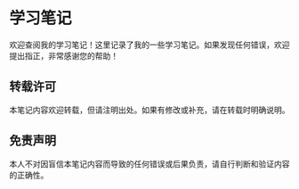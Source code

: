 # 学习笔记

欢迎查阅我的学习笔记！这里记录了我的一些学习笔记。如果发现任何错误，欢迎提出指正，非常感谢您的帮助！

## 转载许可
本笔记内容欢迎转载，但请注明出处。如果有修改或补充，请在转载时明确说明。

## 免责声明
本人不对因盲信本笔记内容而导致的任何错误或后果负责，请自行判断和验证内容的正确性。
